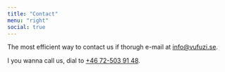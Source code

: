 ```yaml
---
title: "Contact"
menu: "right"
social: true
---
```


The most efficient way to contact us if thorugh e-mail at [info@vufuzi.se](mailto:info@vufuzi.se).

I you wanna call us, dial to [+46 72-503 91 48](tel:0046725039148).
